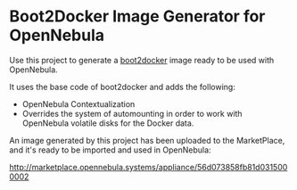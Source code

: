 Boot2Docker Image Generator for OpenNebula
==========================================

Use this project to generate a [boot2docker](http://boot2docker.io/) image
ready to be used with OpenNebula.

It uses the base code of boot2docker and adds the following:

* OpenNebula Contextualization
* Overrides the system of automounting in order to work with OpenNebula
  volatile disks for the Docker data.

An image generated by this project has been uploaded to the MarketPlace, and
it's ready to be imported and used in OpenNebula:

http://marketplace.opennebula.systems/appliance/56d073858fb81d0315000002
